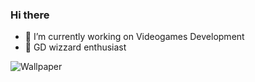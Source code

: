 ### Hi there 

<!--
**KinnaGt/KinnaGt** is a ✨ _special_ ✨ repository because its `README.md` (this file) appears on your GitHub profile.

Here are some ideas to get you started:

- 🔭 I’m currently working on ...
- 🌱 I’m currently learning ...
- 👯 I’m looking to collaborate on ...
- 🤔 I’m looking for help with ...
- 💬 Ask me about ...
- 📫 How to reach me: ...
- 😄 Pronouns: ...
- ⚡ Fun fact: ...
-->

- 🔭 I’m currently working on Videogames Development
- :tophat: GD wizzard enthusiast

![Wallpaper](https://github.com/KinnaGt/KinnaGt/assets/81035527/5ee09726-6ea3-4a55-b108-b0d90ab3c8e5)
